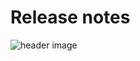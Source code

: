 # Release notes

![header image](https://github.com/ProvisionGenie/ProvisionGenie/blob/main/docs/media/Genie_Header.png)

